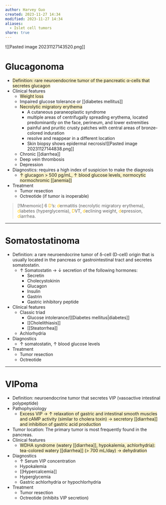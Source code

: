 ```yaml
---
author: Harvey Guo
created: 2023-11-27 14:34
modified: 2023-11-27 14:34
aliases:
  - Islet cell tumors
share: true
---
```

![[Pasted image 20231127143520.png]]
# Glucagonoma
- <span style="background:rgba(240, 200, 0, 0.2)">Definition: rare neuroendocrine tumor of the pancreatic α-cells that secretes glucagon</span>
- Clinical features
	- <span style="background:rgba(240, 200, 0, 0.2)">Weight loss</span>
	- Impaired glucose tolerance or [[diabetes mellitus]]
	- <span style="background:rgba(240, 200, 0, 0.2)">Necrolytic migratory erythema</span>
		- A cutaneous paraneoplastic syndrome
		- multiple areas of centrifugally spreading erythema, located predominantly on the face, perineum, and lower extremities
		- painful and pruritic crusty patches with central areas of bronze-colored induration
		- resolve and reappear in a different location
		- Skin biopsy shows epidermal necrosis![[Pasted image 20231127144838.png]]
	- Chronic [[diarrhea]]
	- Deep vein thrombosis
	- Depression
- Diagnostics: requires a high index of suspicion to make the diagnosis
	- <span style="background:rgba(240, 200, 0, 0.2)">↑ glucagon > 500 pg/mL, ↑ blood glucose levels, normocytic normochromic [[anemia]]</span>
- Treatment
	- Tumor resection
	- Octreotide (if tumor is inoperable)

>[!Mnemonic] 
>6 <font color="#ffc000">D</font>’s: <font color="#ffc000">d</font>ermatitis (necrolytic migratory erythema), <font color="#ffc000">d</font>iabetes (hyperglycemia), <font color="#ffc000">D</font>VT, <font color="#ffc000">d</font>eclining weight, <font color="#ffc000">d</font>epression, <font color="#ffc000">d</font>iarrhea.

---
# Somatostatinoma
- Definition: a rare neuroendocrine tumor of δ-cell (D-cell) origin that is usually located in the pancreas or gastrointestinal tract and secretes somatostatin.
	- ↑ Somatostatin → ↓ secretion of the following hormones:
		- Secretin
		- Cholecystokinin
		- Glucagon
		- Insulin
		- Gastrin
		- Gastric inhibitory peptide
- Clinical features
	- Classic triad
		- Glucose intolerance/[[Diabetes mellitus|diabetes]]
		- [[Cholelithiasis]]
		- [[Steatorrhea]]
	- Achlorhydria
- Diagnostics
	- ↑ somatostatin, ↑ blood glucose levels
- Treatment
	- Tumor resection
	- Octreotide

---
# VIPoma
- Definition: neuroendocrine tumor that secretes VIP (vasoactive intestinal polypeptide)
- Pathophysiology
	- <span style="background:rgba(240, 200, 0, 0.2)">Excess VIP → ↑ relaxation of gastric and intestinal smooth muscles and cAMP activity (similar to cholera toxin) → secretory [[diarrhea]] and inhibition of gastric acid production</span>
- Tumor location: The primary tumor is most frequently found in the pancreas.
- Clinical features
	- <span style="background:rgba(240, 200, 0, 0.2)">WDHA syndrome (watery [[diarrhea]], hypokalemia, achlorhydria): tea-colored watery [[diarrhea]] (> 700 mL/day) → dehydration</span>
- Diagnostics
	- ↑ Serum VIP concentration
	- Hypokalemia
	- [[Hypercalcemia]]
	- Hyperglycemia
	- Gastric achlorhydria or hypochlorhydria
- Treatment
	- Tumor resection
	- Octreotide (inhibits VIP secretion)